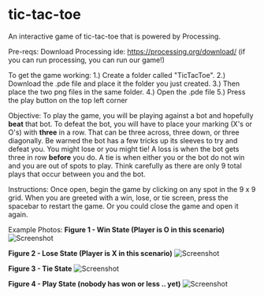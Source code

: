 # tic-tac-toe
An interactive game of tic-tac-toe that is powered by Processing.

Pre-reqs:
Download Processing ide: https://processing.org/download/     (if you can run processing, you can run our game!)

To get the game working:
1.) Create a folder called "TicTacToe". 
2.) Download the .pde file and place it the folder you just created.
3.) Then place the two png files in the same folder.
4.) Open the .pde file
5.) Press the play button on the top left corner

Objective:
To play the game, you will be playing against a bot and hopefully **beat** that bot. To defeat the bot, you will have to place your marking (X's or O's) with **three** in a row. That can be three across, three down, or three diagonally. Be warned the bot has a few tricks up its sleeves to try and defeat you. You might lose or you might tie! A loss is when the bot gets three in row __before__ you do. A tie is when either you or the bot do not win and you are out of spots to play. Think carefully as there are only 9 total plays that occur between you and the bot.

Instructions:
Once open, begin the game by clicking on any spot in the 9 x 9 grid. When you are greeted with a win, lose, or tie screen, press the spacebar to restart the game. Or you could close the game and open it again.

Example Photos:
**Figure 1 - Win State (Player is O in this scenario)** 
![Screenshot](https://imgur.com/ET5J9RA.png)

**Figure 2 - Lose State (Player is X in this scenario)**
![Screenshot](https://imgur.com/BxLel2M.png)

**Figure 3 - Tie State**
![Screenshot](https://imgur.com/XIQrxpz.png)

**Figure 4 - Play State (nobody has won or less .. yet)**
![Screenshot](https://imgur.com/uRglKKx.png)
